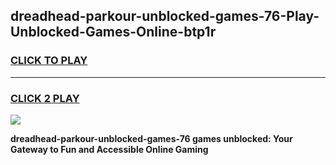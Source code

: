 
## dreadhead-parkour-unblocked-games-76-Play-Unblocked-Games-Online-btp1r
<h3>
<a href="https://premium76.site?title=dreadhead-parkour-unblocked-games-76&ref=25A">CLICK TO PLAY</a></h3>
<hr>

<h3>
<a href="https://premium76.site?title=dreadhead-parkour-unblocked-games-76&ref=25A">CLICK 2 PLAY</a>
  
</h3>

<a href="https://premium76.site?title=dreadhead-parkour-unblocked-games-76&ref=25A"><img src="https://clearcache.store/games.png"></a>


**dreadhead-parkour-unblocked-games-76 games unblocked: Your Gateway to Fun and Accessible Online Gaming**
